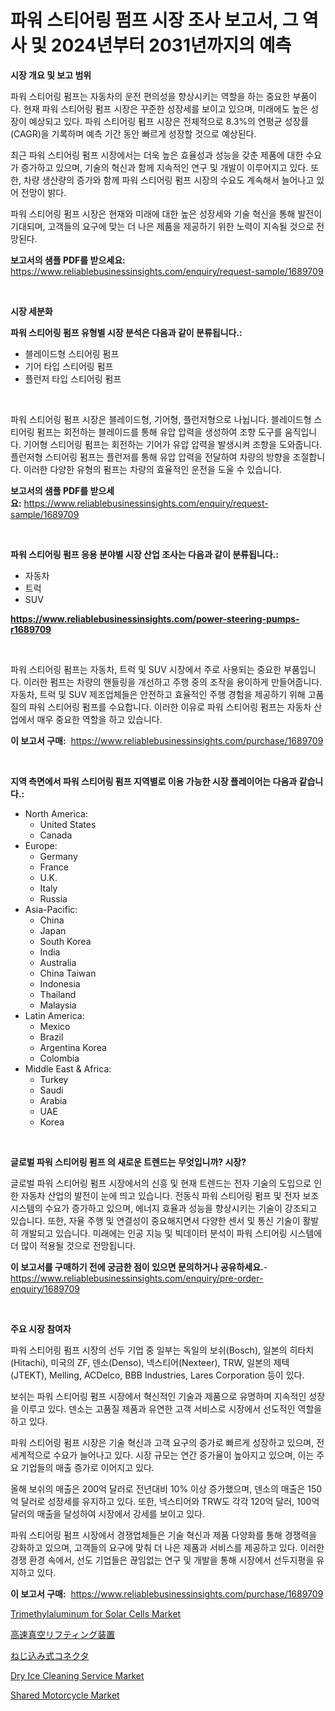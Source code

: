 <p><h1>파워 스티어링 펌프 시장 조사 보고서, 그 역사 및 2024년부터 2031년까지의 예측</h1></p><p><strong>시장 개요 및 보고 범위</strong></p>
<p><p>파워 스티어링 펌프는 자동차의 운전 편의성을 향상시키는 역할을 하는 중요한 부품이다. 현재 파워 스티어링 펌프 시장은 꾸준한 성장세를 보이고 있으며, 미래에도 높은 성장이 예상되고 있다. 파워 스티어링 펌프 시장은 전체적으로 8.3%의 연평균 성장률(CAGR)을 기록하며 예측 기간 동안 빠르게 성장할 것으로 예상된다. </p><p>최근 파워 스티어링 펌프 시장에서는 더욱 높은 효율성과 성능을 갖춘 제품에 대한 수요가 증가하고 있으며, 기술의 혁신과 함께 지속적인 연구 및 개발이 이루어지고 있다. 또한, 차량 생산량의 증가와 함께 파워 스티어링 펌프 시장의 수요도 계속해서 늘어나고 있어 전망이 밝다.</p><p>파워 스티어링 펌프 시장은 현재와 미래에 대한 높은 성장세와 기술 혁신을 통해 발전이 기대되며, 고객들의 요구에 맞는 더 나은 제품을 제공하기 위한 노력이 지속될 것으로 전망된다.</p></p>
<p><strong>보고서의 샘플 PDF를 받으세요:</strong> <a href="https://www.reliablebusinessinsights.com/enquiry/request-sample/1689709">https://www.reliablebusinessinsights.com/enquiry/request-sample/1689709</a></p>
<p>&nbsp;</p>
<p><strong>시장 세분화</strong></p>
<p><strong>파워 스티어링 펌프 유형별 시장 분석은 다음과 같이 분류됩니다.:</strong></p>
<p><ul><li>블레이드형 스티어링 펌프</li><li>기어 타입 스티어링 펌프</li><li>플런저 타입 스티어링 펌프</li></ul></p>
<p>&nbsp;</p>
<p><p>파워 스티어링 펌프 시장은 블레이드형, 기어형, 플런저형으로 나뉩니다. 블레이드형 스티어링 펌프는 회전하는 블레이드를 통해 유압 압력을 생성하여 조향 도구를 움직입니다. 기어형 스티어링 펌프는 회전하는 기어가 유압 압력을 발생시켜 조향을 도와줍니다. 플런저형 스티어링 펌프는 플런저를 통해 유압 압력을 전달하여 차량의 방향을 조절합니다. 이러한 다양한 유형의 펌프는 차량의 효율적인 운전을 도울 수 있습니다.</p></p>
<p><strong>보고서의 샘플 PDF를 받으세요:</strong>&nbsp;<a href="https://www.reliablebusinessinsights.com/enquiry/request-sample/1689709">https://www.reliablebusinessinsights.com/enquiry/request-sample/1689709</a></p>
<p>&nbsp;</p>
<p><strong> 파워 스티어링 펌프 응용 분야별 시장 산업 조사는 다음과 같이 분류됩니다.:</strong></p>
<p><ul><li>자동차</li><li>트럭</li><li>SUV</li></ul></p>
<p><strong><a href="https://www.reliablebusinessinsights.com/power-steering-pumps-r1689709">https://www.reliablebusinessinsights.com/power-steering-pumps-r1689709</a></strong></p>
<p>&nbsp;</p>
<p><p>파워 스티어링 펌프는 자동차, 트럭 및 SUV 시장에서 주로 사용되는 중요한 부품입니다. 이러한 펌프는 차량의 핸들링을 개선하고 주행 중의 조작을 용이하게 만들어줍니다. 자동차, 트럭 및 SUV 제조업체들은 안전하고 효율적인 주행 경험을 제공하기 위해 고품질의 파워 스티어링 펌프를 수요합니다. 이러한 이유로 파워 스티어링 펌프는 자동차 산업에서 매우 중요한 역할을 하고 있습니다.</p></p>
<p><strong>이 보고서 구매:</strong>&nbsp; <a href="https://www.reliablebusinessinsights.com/purchase/1689709">https://www.reliablebusinessinsights.com/purchase/1689709</a></p>
<p>&nbsp;</p>
<p><strong>지역 측면에서 파워 스티어링 펌프 지역별로 이용 가능한 시장 플레이어는 다음과 같습니다.:</strong></p>
<p><ul>
    <li>
        North America:
        <ul>
            <li>United States</li>
            <li>Canada</li>
        </ul>
    </li>
    <li>
        Europe:
        <ul>
            <li>Germany</li>
            <li>France</li>
            <li>U.K.</li>
            <li>Italy</li>
            <li>Russia</li>
        </ul>
    </li>
    <li>
        Asia-Pacific:
        <ul>
            <li>China</li>
            <li>Japan</li>
            <li>South Korea</li>
            <li>India</li>
            <li>Australia</li>
            <li>China Taiwan</li>
            <li>Indonesia</li>
            <li>Thailand</li>
            <li>Malaysia</li>
        </ul>
    </li>
    <li>
        Latin America:
        <ul>
            <li>Mexico</li>
            <li>Brazil</li>
            <li>Argentina Korea</li>
            <li>Colombia</li>
        </ul>
    </li>
    <li>
        Middle East & Africa:
        <ul>
            <li>Turkey</li>
            <li>Saudi</li>
            <li>Arabia</li>
            <li>UAE</li>
            <li>Korea</li>
        </ul>
    </li>
    </ul></p>
<p>&nbsp;</p>
<p><strong>글로벌 파워 스티어링 펌프 의 새로운 트렌드는 무엇입니까? 시장?</strong></p>
<p><p>글로벌 파워 스티어링 펌프 시장에서의 신흥 및 현재 트렌드는 전자 기술의 도입으로 인한 자동차 산업의 발전이 눈에 띄고 있습니다. 전동식 파워 스티어링 펌프 및 전자 보조 시스템의 수요가 증가하고 있으며, 에너지 효율과 성능을 향상시키는 기술이 강조되고 있습니다. 또한, 자율 주행 및 연결성이 중요해지면서 다양한 센서 및 통신 기술이 활발히 개발되고 있습니다. 미래에는 인공 지능 및 빅데이터 분석이 파워 스티어링 시스템에 더 많이 적용될 것으로 전망됩니다.</p></p>
<p><strong>이 보고서를 구매하기 전에 궁금한 점이 있으면 문의하거나 공유하세요.</strong>- <a href="https://www.reliablebusinessinsights.com/enquiry/pre-order-enquiry/1689709">https://www.reliablebusinessinsights.com/enquiry/pre-order-enquiry/1689709</a></p>
<p>&nbsp;</p>
<p><strong>주요 시장 참여자</strong></p>
<p><p>파워 스티어링 펌프 시장의 선두 기업 중 일부는 독일의 보쉬(Bosch), 일본의 히타치(Hitachi), 미국의 ZF, 덴소(Denso), 넥스티어(Nexteer), TRW, 일본의 제텍(JTEKT), Melling, ACDelco, BBB Industries, Lares Corporation 등이 있다. </p><p>보쉬는 파워 스티어링 펌프 시장에서 혁신적인 기술과 제품으로 유명하며 지속적인 성장을 이루고 있다. 덴소는 고품질 제품과 유연한 고객 서비스로 시장에서 선도적인 역할을 하고 있다. </p><p>파워 스티어링 펌프 시장은 기술 혁신과 고객 요구의 증가로 빠르게 성장하고 있으며, 전 세계적으로 수요가 늘어나고 있다. 시장 규모는 연간 증가율이 높아지고 있으며, 이는 주요 기업들의 매출 증가로 이어지고 있다. </p><p>올해 보쉬의 매출은 200억 달러로 전년대비 10% 이상 증가했으며, 덴소의 매출은 150억 달러로 성장세를 유지하고 있다. 또한, 넥스티어와 TRW도 각각 120억 달러, 100억 달러의 매출을 달성하여 시장에서 강세를 보이고 있다. </p><p>파워 스티어링 펌프 시장에서 경쟁업체들은 기술 혁신과 제품 다양화를 통해 경쟁력을 강화하고 있으며, 고객들의 요구에 맞춰 더 나은 제품과 서비스를 제공하고 있다. 이러한 경쟁 환경 속에서, 선도 기업들은 끊임없는 연구 및 개발을 통해 시장에서 선두지평을 유지하고 있다.</p></p>
<p><strong>이 보고서 구매:</strong>&nbsp;&nbsp;<a href="https://www.reliablebusinessinsights.com/purchase/1689709">https://www.reliablebusinessinsights.com/purchase/1689709</a></p>
<p><p><a href="https://www.linkedin.com/pulse/trimethylaluminum-solar-cells-market-size-2024-2031-global-uticc">Trimethylaluminum for Solar Cells Market</a></p><p><a href="https://github.com/GiovaniLeannon/Market-Research-Report-List-1/blob/main/851377780179.md">高速真空リフティング装置</a></p><p><a href="https://github.com/SkylarDaniel70/Market-Research-Report-List-1/blob/main/351210880178.md">ねじ込み式コネクタ</a></p><p><a href="https://github.com/luckyshygirl/Market-Research-Report-List-4/blob/main/dry-ice-cleaning-service-market.md">Dry Ice Cleaning Service Market</a></p><p><a href="https://github.com/markusgodoy/Market-Research-Report-List-3/blob/main/shared-motorcycle-market.md">Shared Motorcycle Market</a></p></p>